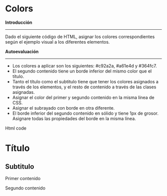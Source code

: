 # Colors

**Introducción**

---

Dado el siguiente código de HTML, asignar los colores correspondientes según el ejemplo visual a los diferentes elementos.

**Autoevaluación**

---

- Los colores a aplicar son los siguientes: #c92a2a, #a61e4d y #364fc7.
- El segundo contenido tiene un borde inferior del mismo color que el título.
- Tanto el título como el subtitulo tiene que tener los colores asignados a través de los elementos, y el resto de contenido a través de las clases asignadas.
- Asignar el color del primer y segundo contenido en la misma línea de CSS.
- Asignar el subrayado con borde en otra diferente.
- El borde inferior del segundo contenido en sólido y tiene 1px de grosor. Asignare todas las propiedades del borde en la misma línea.

Html code

<!DOCTYPE html>
<html lang="en">
  <head>
    <meta charset="UTF-8" />
    <meta http-equiv="X-UA-Compatible" content="IE=edge" />
    <meta name="viewport" content="width=device-width, initial-scale=1.0" />
    <title>Colors</title>
    <link rel="stylesheet" href="style.css" />
  </head>
  <body>
    <h1>Título</h1>
    <h2>Subtitulo</h2>
    <p class="first">Primer contenido</p>
    <p class="second">Segundo contenido</p>
  </body>
</html>
